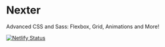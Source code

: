 # Nexter
Advanced CSS and Sass: Flexbox, Grid, Animations and More!

[![Netlify Status](https://api.netlify.com/api/v1/badges/3b7235ce-5e96-451a-8a04-1f06cd36ffac/deploy-status)](https://app.netlify.com/sites/serene-stallman-897872/deploys)
